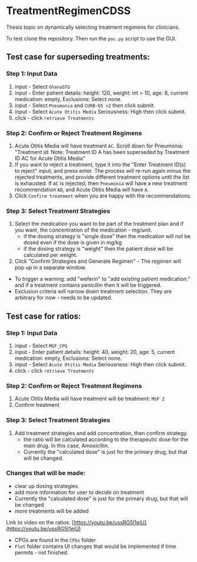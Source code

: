# TreatmentRegimenCDSS
Thesis topic on dynamically selecting treatment regimens for clinicians.

To test clone the repository. Then run the `poc.py` script to use the GUI. 

## Test case for superseding treatments: 

### Step 1: Input Data 
1. input - Select `GhanaSTG`
2. input - Enter patient details: height: 120, weight: int > 10, age: 8, current medication: empty, Exclusions: Select none. 
3. input - Select `Pneumonia` and `CURB-65 >2` then click submit.
4. input - Select `Acute Otitis Media` Seriousness: High then click submit.
5. click - click `retrieve Treatments`

### Step 2: Confirm or Reject Treatment Regimens
1. Acute Otitis Media will have treatment `AC`. Scroll down for Pneumonia:
   "Treatment id: Note: Treatment ID A has been superseded by Treatment ID AC for Acute Otitis Media"
2. If you want to reject a treatment, type it into the "Enter Treatment ID(s) to reject" input, and press enter.
   The process will re-run again minus the rejected treatments, and provide different treatment options until the list is exhausted.
   If `AC` is rejected, then `Pneumonia` will have a new treatment recommendation `AD`, and Acute Otitis Media will have `A`.
3. Click `Confirm treatment` when you are happy with the recommendations.

### Step 3: Select Treatment Strategies 
1. Select the medication you want to be part of the treatment plan and if you want, the concentration of the medication - mg/unit. 
   - if the dosing strategy is "single dose" then the medication will not be dosed even if the dose is given in mg/kg
   - if the dosing strategy is "weight" then the patient dose will be calculated per weight.
2. Click "Confirm Strategies and Generate Regimen" - The regimen will pop up in a separate window.

- To trigger a warning: add "weferin" to "add existing patient medication:" and if a treatment contains penicillin then it will be triggered.
- Exclusion criteria will narrow down treatment selection. They are arbitrary for now - needs to be updated. 

## Test case for ratios:

### Step 1: Input Data 
1. input - Select `MSF_CPG`
2. input - Enter patient details: height: 40, weight: 20, age: 5, current medication: empty, Exclusions: Select none. 
3. input - Select `Acute Otitis Media` Seriousness: High then click submit.
5. click - click `retrieve Treatments`

### Step 2: Confirm or Reject Treatment Regimens
1. Acute Otitis Media will have treatment will be treatment: `MSF 2`
2. Confirm treatment

### Step 3:  Select Treatment Strategies 
1. Add treatment strategies and add concentration, then confirm strategy.
   - the ratio will be calculated according to the therapeutic dose for the main drug. In this case, Amoxicillin. 
   - Currently the "calculated dose" is just for the primary drug, but that will be changed. 

### Changes that will be made:
- clear up dosing strategies
- add more information for user to decide on treatment
- Currently the "calculated dose" is just for the primary drug, but that will be changed. 
- more treatments will be added

Link to video on the ratios: [https://youtu.be/ussRG5I1eiU](https://youtu.be/ussRG5I1eiU)

- CPGs are found in the `CPGs` folder
- `Flet` folder contains UI changes that would be implemented if time permits - not finished. 

